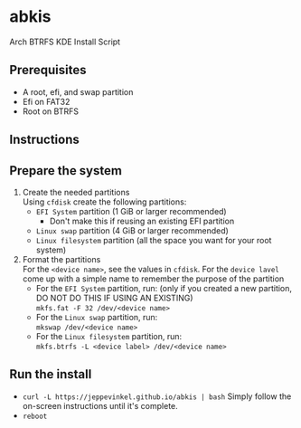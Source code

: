 # abkis
Arch BTRFS KDE Install Script


## Prerequisites
- A root, efi, and swap partition
- Efi on FAT32
- Root on BTRFS

## Instructions

## Prepare the system

1. Create the needed partitions  
   Using `cfdisk` create the following partitions:
   - `EFI System` partition (1 GiB or larger recommended)
      - Don't make this if reusing an existing EFI partition
   - `Linux swap` partition (4 GiB or larger recommended)
   - `Linux filesystem` partition (all the space you want for your root system)
2. Format the partitions  
   For the `<device name>`, see the values in `cfdisk`. For the `device lavel` come up with a simple name to remember the purpose of the partition
   - For the `EFI System` partition, run: (only if you created a new partition, DO NOT DO THIS IF USING AN EXISTING)  
     `mkfs.fat -F 32 /dev/<device name>`
   - For the `Linux swap` partition, run:  
     `mkswap /dev/<device name>`
   - For the `Linux filesystem` partition, run:  
     `mkfs.btrfs -L <device label> /dev/<device name>`

## Run the install

- `curl -L https://jeppevinkel.github.io/abkis | bash`
Simply follow the on-screen instructions until it's complete.
- `reboot`
